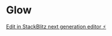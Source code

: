 # Glow

[Edit in StackBlitz next generation editor ⚡️](https://stackblitz.com/~/github.com/ericsson048/Glow)